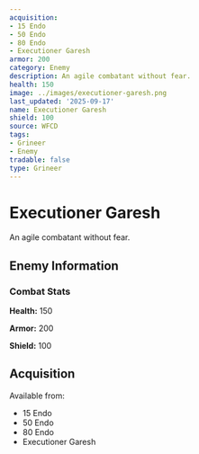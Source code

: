 ```yaml
---
acquisition:
- 15 Endo
- 50 Endo
- 80 Endo
- Executioner Garesh
armor: 200
category: Enemy
description: An agile combatant without fear.
health: 150
image: ../images/executioner-garesh.png
last_updated: '2025-09-17'
name: Executioner Garesh
shield: 100
source: WFCD
tags:
- Grineer
- Enemy
tradable: false
type: Grineer
---
```


# Executioner Garesh

An agile combatant without fear.

## Enemy Information

### Combat Stats

**Health:** 150

**Armor:** 200

**Shield:** 100

## Acquisition

Available from:
- 15 Endo
- 50 Endo
- 80 Endo
- Executioner Garesh

